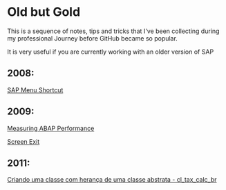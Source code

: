 # Old but Gold

This is a sequence of notes, tips and tricks that I've been collecting during my professional Journey before GitHub became so popular.

It is very useful if you are currently working with an older version of SAP

## 2008:
[SAP Menu Shortcut](https://github.com/marianalarab/OLDBUTGOLD/blob/main/Shorcut_SAPMenu.md)


## 2009:
[Measuring ABAP Performance](https://github.com/marianalarab/OLDBUTGOLD/blob/main/MeasuringPerformance.md)

[Screen Exit](https://github.com/marianalarab/OLDBUTGOLD/blob/main/ScreenExitbyMe.md)

## 2011:
[Criando uma classe com herança de uma classe abstrata - cl_tax_calc_br](cl_tax_calc_br.md)
